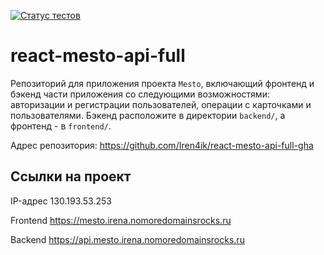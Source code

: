 [![Статус тестов](../../actions/workflows/tests.yml/badge.svg)](../../actions/workflows/tests.yml)

# react-mesto-api-full
Репозиторий для приложения проекта `Mesto`, включающий фронтенд и бэкенд части приложения со следующими возможностями: авторизации и регистрации пользователей, операции с карточками и пользователями. Бэкенд расположите в директории `backend/`, а фронтенд - в `frontend/`. 

Адрес репозитория: https://github.com/Iren4ik/react-mesto-api-full-gha

## Ссылки на проект

IP-адрес 130.193.53.253

Frontend https://mesto.irena.nomoredomainsrocks.ru

Backend https://api.mesto.irena.nomoredomainsrocks.ru
